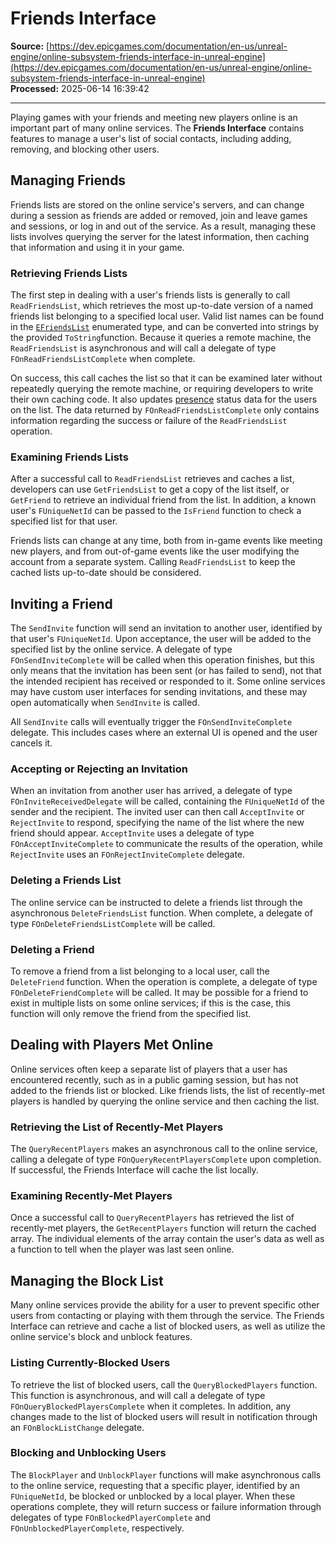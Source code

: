 # Friends Interface

**Source:** [https://dev.epicgames.com/documentation/en-us/unreal-engine/online-subsystem-friends-interface-in-unreal-engine](https://dev.epicgames.com/documentation/en-us/unreal-engine/online-subsystem-friends-interface-in-unreal-engine)  
**Processed:** 2025-06-14 16:39:42

---

Playing games with your friends and meeting new players online is an important part of many online services. The **Friends Interface** contains features to manage a user's list of social contacts, including adding, removing, and blocking other users.

## Managing Friends

Friends lists are stored on the online service's servers, and can change during a session as friends are added or removed, join and leave games and sessions, or log in and out of the service. As a result, managing these lists involves querying the server for the latest information, then caching that information and using it in your game.

### Retrieving Friends Lists

The first step in dealing with a user's friends lists is generally to call `ReadFriendsList`, which retrieves the most up-to-date version of a named friends list belonging to a specified local user. Valid list names can be found in the [`EFriendsList`](/documentation/en-us/unreal-engine/API/Plugins/OnlineSubsystem/Interfaces/EFriendsLists__Type) enumerated type, and can be converted into strings by the provided `ToString`function. Because it queries a remote machine, the `ReadFriendsList` is asynchronous and will call a delegate of type `FOnReadFriendsListComplete` when complete.

On success, this call caches the list so that it can be examined later without repeatedly querying the remote machine, or requiring developers to write their own caching code. It also updates [presence](/documentation/en-us/unreal-engine/online-subsystem-presence-interface-in-unreal-engine) status data for the users on the list. The data returned by `FOnReadFriendsListComplete` only contains information regarding the success or failure of the `ReadFriendsList` operation.

### Examining Friends Lists

After a successful call to `ReadFriendsList` retrieves and caches a list, developers can use `GetFriendsList` to get a copy of the list itself, or `GetFriend` to retrieve an individual friend from the list. In addition, a known user's `FUniqueNetId` can be passed to the `IsFriend` function to check a specified list for that user.

Friends lists can change at any time, both from in-game events like meeting new players, and from out-of-game events like the user modifying the account from a separate system. Calling `ReadFriendsList` to keep the cached lists up-to-date should be considered.

## Inviting a Friend

The `SendInvite` function will send an invitation to another user, identified by that user's `FUniqueNetId`. Upon acceptance, the user will be added to the specified list by the online service. A delegate of type `FOnSendInviteComplete` will be called when this operation finishes, but this only means that the invitation has been sent (or has failed to send), not that the intended recipient has received or responded to it. Some online services may have custom user interfaces for sending invitations, and these may open automatically when `SendInvite` is called.

All `SendInvite` calls will eventually trigger the `FOnSendInviteComplete` delegate. This includes cases where an external UI is opened and the user cancels it.

### Accepting or Rejecting an Invitation

When an invitation from another user has arrived, a delegate of type `FOnInviteReceivedDelegate` will be called, containing the `FUniqueNetId` of the sender and the recipient. The invited user can then call `AcceptInvite` or `RejectInvite` to respond, specifying the name of the list where the new friend should appear. `AcceptInvite` uses a delegate of type `FOnAcceptInviteComplete` to communicate the results of the operation, while `RejectInvite` uses an `FOnRejectInviteComplete` delegate.

### Deleting a Friends List

The online service can be instructed to delete a friends list through the asynchronous `DeleteFriendsList` function. When complete, a delegate of type `FOnDeleteFriendsListComplete` will be called.

### Deleting a Friend

To remove a friend from a list belonging to a local user, call the `DeleteFriend` function. When the operation is complete, a delegate of type `FOnDeleteFriendComplete` will be called. It may be possible for a friend to exist in multiple lists on some online services; if this is the case, this function will only remove the friend from the specified list.

## Dealing with Players Met Online

Online services often keep a separate list of players that a user has encountered recently, such as in a public gaming session, but has not added to the friends list or blocked. Like friends lists, the list of recently-met players is handled by querying the online service and then caching the list.

### Retrieving the List of Recently-Met Players

The `QueryRecentPlayers` makes an asynchronous call to the online service, calling a delegate of type `FOnQueryRecentPlayersComplete` upon completion. If successful, the Friends Interface will cache the list locally.

### Examining Recently-Met Players

Once a successful call to `QueryRecentPlayers` has retrieved the list of recently-met players, the `GetRecentPlayers` function will return the cached array. The individual elements of the array contain the user's data as well as a function to tell when the player was last seen online.

## Managing the Block List

Many online services provide the ability for a user to prevent specific other users from contacting or playing with them through the service. The Friends Interface can retrieve and cache a list of blocked users, as well as utilize the online service's block and unblock features.

### Listing Currently-Blocked Users

To retrieve the list of blocked users, call the `QueryBlockedPlayers` function. This function is asynchronous, and will call a delegate of type `FOnQueryBlockedPlayersComplete` when it completes. In addition, any changes made to the list of blocked users will result in notification through an `FOnBlockListChange` delegate.

### Blocking and Unblocking Users

The `BlockPlayer` and `UnblockPlayer` functions will make asynchronous calls to the online service, requesting that a specific player, identified by an `FUniqueNetId`, be blocked or unblocked by a local player. When these operations complete, they will return success or failure information through delegates of type `FOnBlockedPlayerComplete` and `FOnUnblockedPlayerComplete`, respectively.